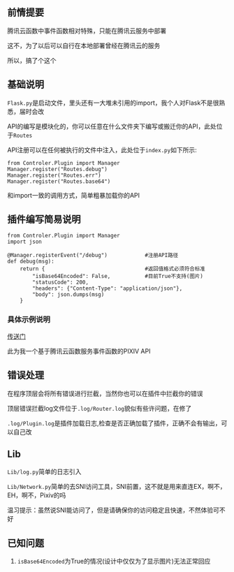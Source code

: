 ## 前情提要

腾讯云函数中事件函数相对特殊，只能在腾讯云服务中部署

这不，为了以后可以自行在本地部署曾经在腾讯云的服务

所以，搞了个这个

## 基础说明

`Flask.py`是启动文件，里头还有一大堆未引用的import，我个人对Flask不是很熟悉，届时会改

API的编写是模块化的，你可以任意在什么文件夹下编写或搬迁你的API，此处位于`Routes`

API注册可以在任何被执行的文件中注入，此处位于`index.py`如下所示:

```
from Controler.Plugin import Manager
Manager.register("Routes.debug")
Manager.register("Routes.err")
Manager.register("Routes.base64")
```

和import一致的调用方式，简单粗暴加载你的API

## 插件编写简易说明

```
from Controler.Plugin import Manager
import json

@Manager.registerEvent("/debug")            #注册API路径
def debug(msg):
    return {                                #返回值格式必须符合标准
        "isBase64Encoded": False,           #目前True不支持(图片)
        "statusCode": 200,
        "headers": {"Content-Type": "application/json"},
        "body": json.dumps(msg)
    }
```
### 具体示例说明

[传送门](https://github.com/Rcrwrate/Serverless2local/blob/PIXIV/README.md)

此为我一个基于腾讯云函数服务事件函数的PIXIV API

## 错误处理

在程序顶层会将所有错误进行拦截，当然你也可以在插件中拦截你的错误

顶层错误拦截log文件位于`.log/Router.log`貌似有些许问题，在修了

`.log/Plugin.log`是插件加载日志,检查是否正确加载了插件，正确不会有输出，可以自己改

## Lib

`Lib/log.py`简单的日志引入

`Lib/Network.py`简单的去SNI访问工具，SNI前置，这不就是用来直连EX，啊不，EH，啊不，Pixiv的吗

温习提示：虽然说SNI能访问了，但是请确保你的访问稳定且快速，不然体验可不好

## 已知问题

1. `isBase64Encoded`为True的情况(设计中仅仅为了显示图片)无法正常回应
